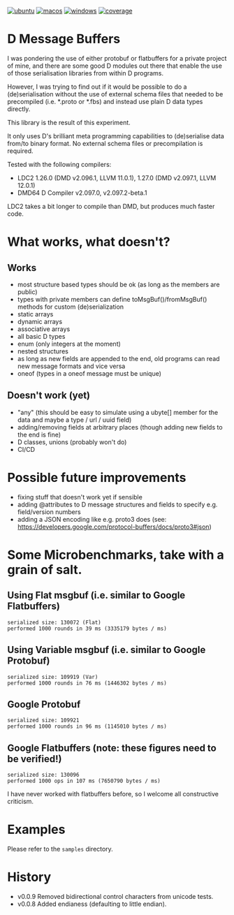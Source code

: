 [![ubuntu](https://github.com/sinisa-susnjar/msgbuf/actions/workflows/ubuntu.yml/badge.svg)](https://github.com/sinisa-susnjar/msgbuf/actions/workflows/ubuntu.yml) [![macos](https://github.com/sinisa-susnjar/msgbuf/actions/workflows/macos.yml/badge.svg)](https://github.com/sinisa-susnjar/msgbuf/actions/workflows/macos.yml) [![windows](https://github.com/sinisa-susnjar/msgbuf/actions/workflows/windows.yml/badge.svg)](https://github.com/sinisa-susnjar/msgbuf/actions/workflows/windows.yml) [![coverage](https://codecov.io/gh/sinisa-susnjar/msgbuf/branch/main/graph/badge.svg?token=1C9K09MWJ5)](https://codecov.io/gh/sinisa-susnjar/msgbuf)

# D Message Buffers

I was pondering the use of either protobuf or flatbuffers for a private project of mine, and there are some good D modules out there that enable the use of those serialisation libraries from within D programs.

However, I was trying to find out if it would be possible to do a (de)serialisation without the use of external schema files that needed to be precompiled (i.e. *.proto or *.fbs) and instead use plain D data types directly.

This library is the result of this experiment.

It only uses D's brilliant meta programming capabilities to (de)serialise data from/to binary format. No external schema files or precompilation is required.

Tested with the following compilers:

* LDC2 1.26.0 (DMD v2.096.1, LLVM 11.0.1), 1.27.0 (DMD v2.097.1, LLVM 12.0.1)
* DMD64 D Compiler v2.097.0, v2.097.2-beta.1

LDC2 takes a bit longer to compile than DMD, but produces much faster code.

# What works, what doesn't?

## Works

* most structure based types should be ok (as long as the members are public)
* types with private members can define toMsgBuf()/fromMsgBuf() methods for custom (de)serialization
* static arrays
* dynamic arrays
* associative arrays
* all basic D types
* enum (only integers at the moment)
* nested structures
* as long as new fields are appended to the end, old programs can read new message formats and vice versa
* oneof (types in a oneof message must be unique)

## Doesn't work (yet)

* "any" (this should be easy to simulate using a ubyte[] member for the data and maybe a type / url / uuid field)
* adding/removing fields at arbitrary places (though adding new fields to the end is fine)
* D classes, unions (probably won't do)
* CI/CD

# Possible future improvements

* fixing stuff that doesn't work yet if sensible
* adding @attributes to D message structures and fields to specify e.g. field/version numbers
* adding a JSON encoding like e.g. proto3 does (see: https://developers.google.com/protocol-buffers/docs/proto3#json)

# Some Microbenchmarks, take with a grain of salt.

## Using Flat msgbuf (i.e. similar to Google Flatbuffers)

	serialized size: 130072 (Flat)
	performed 1000 rounds in 39 ms (3335179 bytes / ms)

## Using Variable msgbuf (i.e. similar to Google Protobuf)

	serialized size: 109919 (Var)
	performed 1000 rounds in 76 ms (1446302 bytes / ms)

## Google Protobuf

	serialized size: 109921
	performed 1000 rounds in 96 ms (1145010 bytes / ms)

## Google Flatbuffers (note: these figures need to be verified!)

	serialized size: 130096
	performed 1000 ops in 107 ms (7650790 bytes / ms)

I have never worked with flatbuffers before, so I welcome all
constructive criticism.

# Examples

Please refer to the `samples` directory.

# History

* v0.0.9 Removed bidirectional control characters from unicode tests.
* v0.0.8 Added endianess (defaulting to little endian).
